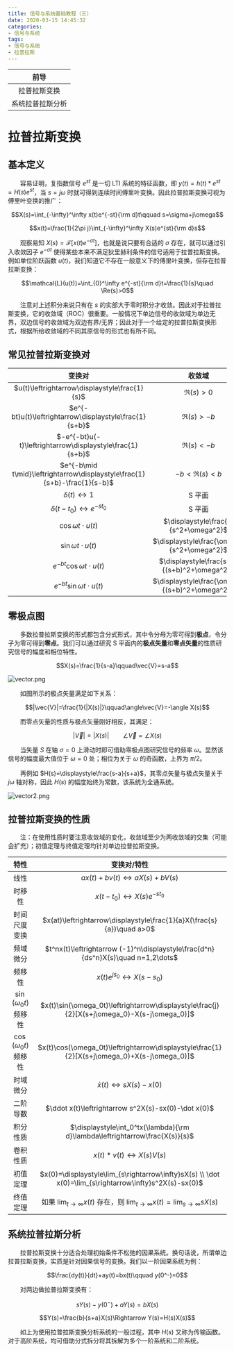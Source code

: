 ```yaml
---
title: 信号与系统基础教程（三）
date: 2020-03-15 14:45:32
categories: 
- 信号与系统
tags:
- 信号与系统
- 拉普拉斯
---
```


|前导
|:-:
|拉普拉斯变换
|系统拉普拉斯分析

# 拉普拉斯变换
## 基本定义
&emsp;&emsp;容易证明，复指数信号 $e^{st}$ 是一切 LTI 系统的特征函数，即 $y(t)=h(t)*e^{st}=H(s)e^{st}$，当 $s=j\omega$ 时就可得到连续时间傅里叶变换。因此拉普拉斯变换可视为傅里叶变换的推广：

$$X(s)=\int_{-\infty}^\infty x(t)e^{-st}{\rm d}t\qquad s=\sigma+j\omega$$

$$x(t)=\frac{1}{2\pi j}\int_{-\infty}^\infty X(s)e^{st}{\rm d}s$$

&emsp;&emsp;观察易知 $X(s)=\mathcal{F}[x(t)e^{-\sigma t}]$，也就是说只要有合适的 $\sigma$ 存在，就可以通过引入收敛因子 $e^{-\sigma t}$ 使得某些本来不满足狄里赫利条件的信号适用于拉普拉斯变换。例如单位阶跃函数 $u(t)$，我们知道它不存在一般意义下的傅里叶变换，但存在拉普拉斯变换：

$$\mathcal{L}(u(t))=\int_{0}^\infty e^{-st}{\rm d}t=\frac{1}{s}\quad \Re(s)>0$$

&emsp;&emsp;注意对上述积分来说只有在 $s$ 的实部大于零时积分才收敛。因此对于拉普拉斯变换，它的收敛域（ROC）很重要。一般情况下单边信号的收敛域为单边无界，双边信号的收敛域为双边有界/无界；因此对于一个给定的拉普拉斯变换形式，根据所给收敛域的不同其原信号的形式也有所不同。

## 常见拉普拉斯变换对

|变换对|收敛域
|:-:|:-:
|$u(t)\leftrightarrow\displaystyle\frac{1}{s}$|$\Re(s)>0$
|$e^{-bt}u(t)\leftrightarrow\displaystyle\frac{1}{s+b}$|$\Re(s)>-b$
|$-e^{-bt}u(-t)\leftrightarrow\displaystyle\frac{1}{s+b}$|$\Re(s)<-b$
|$e^{-b\mid t\mid}\leftrightarrow\displaystyle\frac{1}{s+b}-\frac{1}{s-b}$|$-b<\Re(s)<b$
|$\delta(t)\leftrightarrow1$|S 平面
|$\delta(t-t_0)\leftrightarrow e^{-st_0}$|S 平面
|$\cos\omega t\cdot u(t)$|$\displaystyle\frac{s}{s^2+\omega^2}$
|$\sin\omega t\cdot u(t)$|$\displaystyle\frac{\omega}{s^2+\omega^2}$
|$e^{-bt}\cos\omega t\cdot u(t)$|$\displaystyle\frac{s+b}{(s+b)^2+\omega^2}$
|$e^{-bt}\sin\omega t\cdot u(t)$|$\displaystyle\frac{\omega}{(s+b)^2+\omega^2}$

## 零极点图
&emsp;&emsp;多数拉普拉斯变换的形式都包含分式形式，其中令分母为零可得到**极点**，令分子为零可得到**零点**。我们可以通过研究 S 平面内的**极点矢量**和**零点矢量**的性质研究信号的幅度和相位特性。

$$X(s)=\frac{1}{s-a}\qquad\vec{V}=s-a$$

![vector.png](https://i.loli.net/2020/03/16/JzSsdBFUtYCkxyG.png)

&emsp;&emsp;如图所示的极点矢量满足如下关系：

$$|\vec{V}|=\frac{1}{|X(s)|}\qquad\angle\vec{V}=-\angle X(s)$$

&emsp;&emsp;而零点矢量的性质与极点矢量刚好相反，其满足：

$$|\vec{V}|=|X(s)|\qquad\angle\vec{V}=\angle X(s)$$

&emsp;&emsp;当矢量 $S$ 在轴 $\sigma=0$ 上滑动时即可借助零极点图研究信号的频率 $\omega$。显然该信号的幅度最大值位于 $\omega=0$ 处；相位为关于 $\omega$ 的奇函数，上界为 $\pi/2$。

&emsp;&emsp;再例如 $H(s)=\displaystyle\frac{s-a}{s+a}$，其零点矢量与极点矢量关于 $j\omega$ 轴对称，因此 $H(s)$ 的幅度始终为常数，该系统为全通系统。

![vector2.png](https://i.loli.net/2020/03/16/Kshao7De9uHxfyd.png)

## 拉普拉斯变换的性质
&emsp;&emsp;注：在使用性质时要注意收敛域的变化，收敛域至少为两收敛域的交集（可能会扩充）；初值定理与终值定理均针对单边拉普拉斯变换。

|特性|变换对/特性
|:-:|:-:
|线性|$ax(t)+bv(t)\leftrightarrow aX(s)+bV(s)$
|时移性|$x(t-t_0)\leftrightarrow X(s)e^{-st_0}$
|时间尺度变换|$x(at)\leftrightarrow\displaystyle\frac{1}{a}X(\frac{s}{a})\quad a>0$
|频域微分|$t^nx(t)\leftrightarrow (-1)^n\displaystyle\frac{d^n}{ds^n}X(s)\quad n=1,2\dots$
|频移性|$x(t)e^{js_0}\leftrightarrow X(s-s_0)$
|$\sin(\omega_0t)$ 频移性|$x(t)\sin(\omega_0t)\leftrightarrow\displaystyle\frac{j}{2}[X(s+j\omega_0)-X(s-j\omega_0)]$
|$\cos(\omega_0t)$ 频移性|$x(t)\cos(\omega_0t)\leftrightarrow\displaystyle\frac{1}{2}[X(s+j\omega_0)+X(s-j\omega_0)]$
|时域微分|$\dot x(t)\leftrightarrow sX(s)-x(0)$
|二阶导数|$\ddot x(t)\leftrightarrow s^2X(s)-sx(0)-\dot x(0)$
|积分性质|$\displaystyle\int_0^tx(\lambda){\rm d}\lambda\leftrightarrow\frac{X(s)}{s}$
|卷积性质|$x(t)*v(t)\leftrightarrow X(s)V(s)$
|初值定理|$x(0)=\displaystyle\lim_{s\rightarrow\infty}sX(s) \\ \dot x(0)=\lim_{s\rightarrow\infty}s^2X(s)-sx(0)$
|终值定理|如果 $\displaystyle\lim_{t\rightarrow\infty}x(t)$ 存在，则 $\displaystyle\lim_{t\rightarrow\infty}x(t)=\displaystyle\lim_{s\rightarrow\infty}sX(s)$

## 系统拉普拉斯分析
&emsp;&emsp;拉普拉斯变换十分适合处理初始条件不松弛的因果系统。换句话说，所谓单边拉普拉斯变换，实质是针对因果信号的变换。我们以一阶因果系统为例：

$$\frac{dy(t)}{dt}+ay(t)=bx(t)\qquad y(0^-)=0$$

&emsp;&emsp;对两边做拉普拉斯变换有：

$$sY(s)-y(0^-)+aY(s)=bX(s)$$

$$Y(s)=\frac{b}{s+a}X(s)\Rightarrow Y(s)=H(s)X(s)$$

&emsp;&emsp;如上为使用拉普拉斯变换分析系统的一般过程，其中 $H(s)$ 又称为传输函数。对于高阶系统，均可借助分式拆分将其拆解为多个一阶系统和二阶系统。